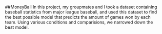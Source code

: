 ##MoneyBall
In this project, my groupmates and I took a dataset containing baseball statistics from major league baseball, and used this dataset to find the best possible model that predicts the amount of games won by each team. Using various conditions and comparisions, we narrowed down the best model. 
